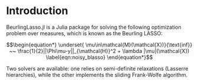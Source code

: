 # Introduction

BeurlingLasso.jl is a Julia package for solving the following optimization problem over measures, which is known as the Beurling LASSO:

```math
\begin{equation*}
  \underset{ \mu\in\mathcal{M}(\mathcal{X})}{\text{inf}} ~~
  \frac{1}{2}||\Phi\mu-y||_{\mathcal{H}}^2 + \lambda |\mu|(\mathcal{X})
  \label{eqn:noisy_blasso}
\end{equation*}
```

Two solvers are available: one relies on semi-definite relaxations (Lasserre hierarchies), while the other implements the sliding Frank-Wolfe algorithm.
